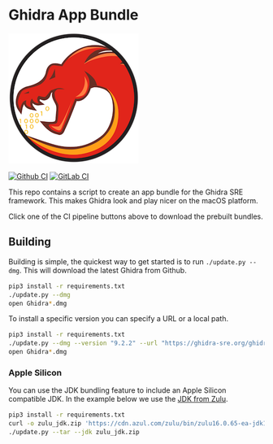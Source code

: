 # Ghidra App Bundle

[![Ghidra](/doc/Ghidra.png)](https://ghidra-sre.org)

[![Github CI](https://github.com/TorgoTorgo/Ghidra-App-Bundle/workflows/CI/badge.svg?branch=master)](https://github.com/TorgoTorgo/Ghidra-App-Bundle/actions?query=workflow%3ACI+branch%3Amaster)
[![GitLab CI](https://gitlab.com/Torgo/ghidra-app-bundle/badges/master/pipeline.svg)](https://gitlab.com/Torgo/ghidra-app-bundle/-/commits/master)

This repo contains a script to create an app bundle for the
Ghidra SRE framework. This makes Ghidra look and play nicer
on the macOS platform.

Click one of the CI pipeline buttons above to download the prebuilt bundles.

## Building

Building is simple, the quickest way to get started is to run `./update.py --dmg`. This will download the latest Ghidra from Github.

```bash
pip3 install -r requirements.txt
./update.py --dmg
open Ghidra*.dmg
```

To install a specific version you can specify a URL or a local path.

```bash
pip3 install -r requirements.txt
./update.py --dmg --version "9.2.2" --url "https://ghidra-sre.org/ghidra_9.2.2_PUBLIC_20201229.zip"
open Ghidra*.dmg
```

### Apple Silicon

You can use the JDK bundling feature to include an Apple Silicon compatible
JDK. In the example below we use the [JDK from Zulu](https://www.azul.com/downloads/zulu-community/?os=macos&architecture=arm-64-bit&package=jdk).

```bash
pip3 install -r requirements.txt
curl -o zulu_jdk.zip 'https://cdn.azul.com/zulu/bin/zulu16.0.65-ea-jdk16.0.0-ea.24-macos_aarch64.zip'
./update.py --tar --jdk zulu_jdk.zip
```
